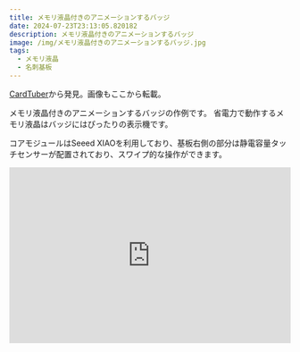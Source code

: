 ```yaml
---
title: メモリ液晶付きのアニメーションするバッジ
date: 2024-07-23T23:13:05.820182
description: メモリ液晶付きのアニメーションするバッジ
image: /img/メモリ液晶付きのアニメーションするバッジ.jpg
tags:
  - メモリ液晶
  - 名刺基板
---
```

[CardTuber](https://hackaday.io/project/196639-cardtuber)から発見。画像もここから転載。

メモリ液晶付きのアニメーションするバッジの作例です。
省電力で動作するメモリ液晶はバッジにはぴったりの表示機です。

コアモジュールはSeeed XIAOを利用しており、基板右側の部分は静電容量タッチセンサーが配置されており、スワイプ的な操作ができます。


<iframe width="100%" height="315" src="https://www.youtube.com/embed/l7JlRgJyDx8" title="YouTube video player" frameborder="0" allow="accelerometer; autoplay; clipboard-write; encrypted-media; gyroscope; picture-in-picture" allowfullscreen></iframe>

